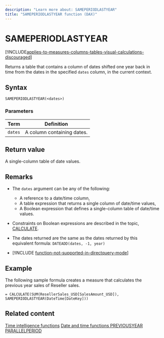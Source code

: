 ```yaml
---
description: "Learn more about: SAMEPERIODLASTYEAR"
title: "SAMEPERIODLASTYEAR function (DAX)"
---
```

# SAMEPERIODLASTYEAR

[!INCLUDE[applies-to-measures-columns-tables-visual-calculations-discouraged](includes/applies-to-measures-columns-tables-visual-calculations-discouraged.md)]

Returns a table that contains a column of dates shifted one year back in time from the dates in the specified `dates` column, in the current context.

## Syntax

```dax
SAMEPERIODLASTYEAR(<dates>)
```

### Parameters

|Term|Definition|
|--------|--------------|
|`dates`|A column containing dates.|

## Return value

A single-column table of date values.

## Remarks

- The `dates` argument can be any of the following:
  - A reference to a date/time column,
  - A table expression that returns a single column of date/time values,
  - A Boolean expression that defines a single-column table of date/time values.

- Constraints on Boolean expressions are described in the topic, [CALCULATE](calculate-function-dax.md).

- The dates returned are the same as the dates returned by this equivalent formula: `DATEADD(dates, -1, year)`

- [!INCLUDE [function-not-supported-in-directquery-mode](includes/function-not-supported-in-directquery-mode.md)]

## Example

The following sample formula creates a measure that calculates the previous year sales of Reseller sales.

```dax
= CALCULATE(SUM(ResellerSales_USD[SalesAmount_USD]), SAMEPERIODLASTYEAR(DateTime[DateKey]))
```

## Related content

[Time intelligence functions](time-intelligence-functions-dax.md)
[Date and time functions ](date-and-time-functions-dax.md)
[PREVIOUSYEAR](previousyear-function-dax.md)
[PARALLELPERIOD](parallelperiod-function-dax.md)

